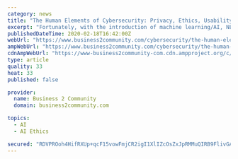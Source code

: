 ```yaml
---
category: news
title: "The Human Elements of Cybersecurity: Privacy, Ethics, Usability, and Responsibility"
excerpt: "Fortunately, with the introduction of machine learning/AI, NLP, context-based classifications ... we are the ones who are responsible for weighing the hard decisions between security and privacy, ethics and profitability, usability and compliance, responsibility and authority. Developing a human-centric policy to security will make it more ..."
publishedDateTime: 2020-02-18T16:42:00Z
webUrl: "https://www.business2community.com/cybersecurity/the-human-elements-of-cybersecurity-privacy-ethics-usability-and-responsibility-02284498"
ampWebUrl: "https://www.business2community.com/cybersecurity/the-human-elements-of-cybersecurity-privacy-ethics-usability-and-responsibility-02284498/amp"
cdnAmpWebUrl: "https://www-business2community-com.cdn.ampproject.org/c/s/www.business2community.com/cybersecurity/the-human-elements-of-cybersecurity-privacy-ethics-usability-and-responsibility-02284498/amp"
type: article
quality: 33
heat: 33
published: false

provider:
  name: Business 2 Community
  domain: business2community.com

topics:
  - AI
  - AI Ethics

secured: "RDVPROoh4HifRXUp+qcF15vowFmjCR2igI1XlIZcOsZxJpRMMuQIRB9FlivGAphmgW6BVTy6aNE5fhwy1DBaneYoqeY4GoGTuhbFF8JM/RleYfmSu5RZfJZHsBxSbP6kt9NwUsIylJTgejnaRs3pjbpeS863W2xzI5EsKMZedBf/st8fpWxXxvwQRap+WK0eTykap9Pxsr/y43CJHc8Hgqo/o6TrwE98N/psif0a6uJyMj0mCLpp5triXUUda6lQaYRfTR1JMUwPoYEIccmETnuyunS6HeQZh64dYNs8xBXUa2EWRhIgi4O2k0fjb7om;4AquIq8Ylc2rzFv6OLi4jw=="
---
```


